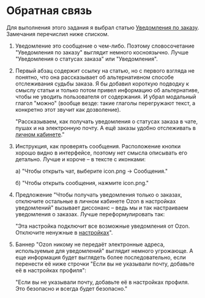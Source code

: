 # Обратная связь

Для выполнения этого задания я выбрал статью [Уведомления по заказу](https://docs.ozon.ru/common/moj-zakaz/notifications/?country=RU). Замечания перечислил ниже списком.

1. Уведомление это сообщение о чем-либо. Поэтому словосочетание "Уведомления по заказу" выглядит немного косноязычно. Лучше "Уведомления о статусах заказа" или "Уведомления".

1. Первый абзац содержит ссылку на статью, но с первого взгляда не понятно, что она рассказывает об альтернативном способе отслеживания судьбы заказа. Я бы добавил  короткую подводку к смыслу статьи и только потом привел информацию об альтернативе, чтобы не уводить пользователя от содержания. И убрал модальный глагол "можно" (вообще везде: такие глаголы перегружают текст, а конкретно этот звучит как дозволение).

   "Рассказываем, как получать уведомления о статусах заказа в чате, пушах и на электронную почту. А ещё заказы удобно отслеживать в [личном кабинете](https://docs.ozon.ru/common/moj-zakaz/gde-moj-zakaz/)."

1. Инструкция, как проверять сообщения. Расположение кнопки хорошо видно в интерфейсе, поэтому нет смысла описывать его детально. Лучше и короче – в тексте с иконками:

   а) "Чтобы открыть чат, выберите icon.png → Сообщения."

   б) "Чтобы открыть сообщения, нажмите icon.png."

1. Предложение "Чтобы получать уведомления только о заказах, отключите остальные в личном кабинете Ozon в настройках уведомлений" вызывает диссонанс – ведь мы и так настраиваем уведомления о заказах. Лучше переформулировать так:

   "Эта настройка подключит все возможные уведомления от Ozon. Отключите ненужные в [настройках](https://www.ozon.ru/my/subscription)".

1. Баннер "Ozon никому не передаёт электронные адреса, используемые для уведомлений" выглядит немного угрожающе. А еще информация будет выглядеть более последовательно, если перенести её ниже строчки "Если вы не указывали почту, добавьте её в настройках профиля":

   "Если вы не указывали почту, добавьте её в настройках профиля. Это безопасно и всегда будет безопасно."

